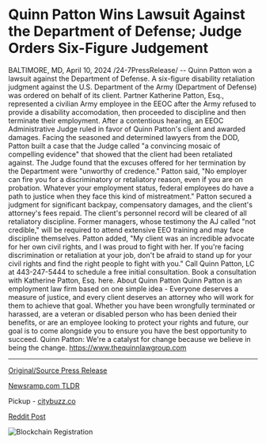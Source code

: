 # Quinn Patton Wins Lawsuit Against the Department of Defense; Judge Orders Six-Figure Judgement

BALTIMORE, MD, April 10, 2024 /24-7PressRelease/ -- Quinn Patton won a lawsuit against the Department of Defense. A six-figure disability retaliation judgment against the U.S. Department of the Army (Department of Defense) was ordered on behalf of its client. Partner Katherine Patton, Esq., represented a civilian Army employee in the EEOC after the Army refused to provide a disability accomodation, then proceeded to discipline and then terminate their employment. After a contentious hearing, an EEOC Administrative Judge ruled in favor of Quinn Patton's client and awarded damages.  Facing the seasoned and determined lawyers from the DOD, Patton built a case that the Judge called "a convincing mosaic of compelling evidence" that showed that the client had been retaliated against. The Judge found that the excuses offered for her termination by the Department were "unworthy of credence."   Patton said, "No employer can fire you for a discriminatory or retaliatory reason, even if you are on probation. Whatever your employment status, federal employees do have a path to justice when they face this kind of mistreatment."   Patton secured a judgment for significant backpay, compensatory damages, and the client's attorney's fees repaid. The client's personnel record will be cleared of all retaliatory discipline. Former managers, whose testimony the AJ called "not credible," will be required to attend extensive EEO training and may face discipline themselves.  Patton added, "My client was an incredible advocate for her own civil rights, and I was proud to fight with her. If you're facing discrimination or retaliation at your job, don't be afraid to stand up for your civil rights and find the right people to fight with you." Call Quinn Patton, LC at 443-247-5444 to schedule a free initial consultation. Book a consultation with Katherine Patton, Esq. here.  About Quinn Patton  Quinn Patton is an employment law firm based on one simple idea - Everyone deserves a measure of justice, and every client deserves an attorney who will work for them to achieve that goal. Whether you have been wrongfully terminated or harassed, are a veteran or disabled person who has been denied their benefits, or are an employee looking to protect your rights and future, our goal is to come alongside you to ensure you have the best opportunity to succeed.   Quinn Patton: We're a catalyst for change because we believe in being the change.   https://www.thequinnlawgroup.com 

---

[Original/Source Press Release](https://www.24-7pressrelease.com/press-release/509932/quinn-patton-wins-lawsuit-against-the-department-of-defense-judge-orders-six-figure-judgement)
                    

[Newsramp.com TLDR](https://newsramp.com/curated-news/quinn-patton-wins-major-disability-retaliation-lawsuit-against-department-of-defense/a688f7cea7ef668dde1f0553e6f1a97b) 


Pickup - [citybuzz.co](https://citybuzz.co/2024/04/10/quinn-patton-wins-lawsuit-against-department-of-defense-judge-orders-six-figure-judgement)
 



[Reddit Post](https://www.reddit.com/r/newsramp/comments/1c0fmoa/quinn_patton_wins_major_disability_retaliation/) 



![Blockchain Registration](https://cdn.newsramp.app/24-7PressRelease/qrcode/244/10/vastcMCY.webp)